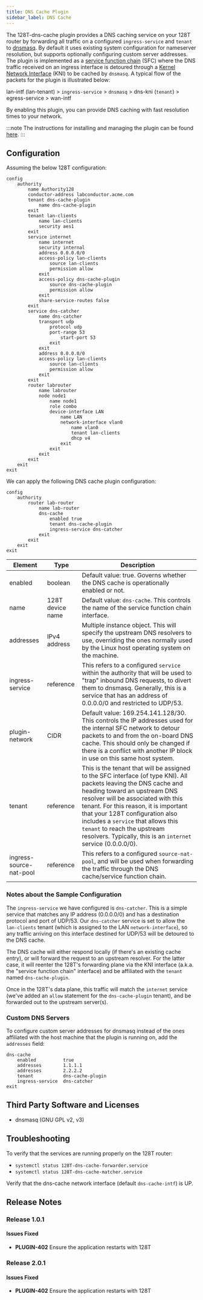 ```yaml
---
title: DNS Cache Plugin
sidebar_label: DNS Cache
---
```


The 128T-dns-cache plugin provides a DNS caching service on your 128T router by forwarding all traffic on a configured `ingress-service` and `tenant` to [dnsmasq](http://www.thekelleys.org.uk/dnsmasq/doc.html). By default it uses existing system configuration for nameserver resolution, but supports optionally configuring custom server addresses. The plugin is implemented as a [service function chain](plugin_intro.md#service-function-chaining) (SFC) where the DNS traffic received on an ingress interface is detoured through a [Kernel Network Interface](concepts_kni.md) (KNI) to be cached by `dnsmasq`. A typical flow of the packets for the plugin is illustrated below:

lan-intf (lan-tenant) > `ingress-service` > `dnsmasq` > dns-kni (`tenant`) > egress-service > wan-intf

By enabling this plugin, you can provide DNS caching with fast resolution times to your network.

:::note
The instructions for installing and managing the plugin can be found [here](plugin_intro.md#installation-and-management).
:::

## Configuration

Assuming the below 128T configuration:
```
config
    authority
        name Authority128
        conductor-address labconductor.acme.com
        tenant dns-cache-plugin
            name dns-cache-plugin
        exit
        tenant lan-clients
            name lan-clients
            security aes1
        exit
        service internet
            name internet
            security internal
            address 0.0.0.0/0
            access-policy lan-clients
                source lan-clients
                permission allow
            exit
            access-policy dns-cache-plugin
                source dns-cache-plugin
                permission allow
            exit
            share-service-routes false
        exit
        service dns-catcher
            name dns-catcher
            transport udp
                protocol udp
                port-range 53
                    start-port 53
                exit
            exit
            address 0.0.0.0/0
            access-policy lan-clients
                source lan-clients
                permission allow
            exit
        exit
        router labrouter
            name labrouter
            node node1
                name node1
                role combo
                device-interface LAN
                    name LAN
                    network-interface vlan0
                        name vlan0
                        tenant lan-clients
                        dhcp v4
                    exit
                exit
            exit
        exit
    exit
exit
```

We can apply the following DNS cache plugin configuration:
```
config
    authority
        router lab-router
            name lab-router
            dns-cache
                enabled true
                tenant dns-cache-plugin
                ingress-service dns-catcher
            exit
        exit
    exit
exit
```

| Element | Type    | Description                                                  |
| ------- | ------- | ------------------------------------------------------------ |
| enabled | boolean | Default value: true. Governs whether the DNS cache is operationally enabled or not. |
| name | 128T device name | Default value: `dns-cache`. This controls the name of the service function chain interface.|
| addresses | IPv4 address | Multiple instance object. This will specify the upstream DNS resolvers to use, overriding the ones normally used by the Linux host operating system on the machine. |
| ingress-service | reference | This refers to a configured `service` within the authority that will be used to "trap" inbound DNS requests, to divert them to dnsmasq. Generally, this is a service that has an address of 0.0.0.0/0 and restricted to UDP/53. |
| plugin-network | CIDR | Default value: 169.254.141.128/30. This controls the IP addresses used for the internal SFC network to detour packets to and from the on-board DNS cache. This should only be changed if there is a conflict with another IP block in use on this same host system. |
| tenant | reference | This is the tenant that will be assigned to the SFC interface (of type KNI). All packets leaving the DNS cache and heading toward an upstream DNS resolver will be associated with this tenant. For this reason, it is important that your 128T configuration also includes a `service` that allows this `tenant` to reach the upstream resolvers. Typically, this is an `internet` service (0.0.0.0/0). |
| ingress-source-nat-pool | reference | This refers to a configured `source-nat-pool`, and will be used when forwarding the traffic through the DNS cache/service function chain. |

### Notes about the Sample Configuration

The `ingress-service` we have configured is `dns-catcher`. This is a simple service that matches any IP address (0.0.0.0/0) and has a destination protocol and port of UDP/53. Our `dns-catcher` service is set to allow the `lan-clients` tenant (which is assigned to the LAN `network-interface`), so any traffic arriving on this interface destined for UDP/53 will be detoured to the DNS cache.

The DNS cache will either respond locally (if there's an existing cache entry), or will forward the request to an upstream resolver. For the latter case, it will reenter the 128T's forwarding plane via the KNI interface (a.k.a. the "service function chain" interface) and be affiliated with the `tenant` named `dns-cache-plugin`.

Once in the 128T's data plane, this traffic will match the `internet` service (we've added an `allow` statement for the `dns-cache-plugin` tenant), and be forwarded out to the upstream server(s).

### Custom DNS Servers

To configure custom server addresses for dnsmasq instead of the ones affiliated with the host machine that the plugin is running on, add the `addresses` field:

```
dns-cache
    enabled          true
    addresses        1.1.1.1
    addresses        2.2.2.2
    tenant           dns-cache-plugin
    ingress-service  dns-catcher
exit
```

## Third Party Software and Licenses
- dnsmasq (GNU GPL v2, v3)

## Troubleshooting
To verify that the services are running properly on the 128T router:
* `systemctl status 128T-dns-cache-forwarder.service`
* `systemctl status 128T-dns-cache-matcher.service`

Verify that the dns-cache network interface (default `dns-cache-intf`) is UP.

## Release Notes

### Release 1.0.1

#### Issues Fixed
- **PLUGIN-402** Ensure the application restarts with 128T

### Release 2.0.1

#### Issues Fixed
- **PLUGIN-402** Ensure the application restarts with 128T
